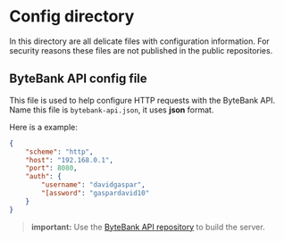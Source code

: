 # Config directory

In this directory are all delicate files with configuration information. For security reasons these files are not published in the public repositories.

## ByteBank API config file

This file is used to help configure HTTP requests with the ByteBank API.</br>
Name this file is `bytebank-api.json`, it uses **json** format.

Here is a example:
```json
{
    "scheme": "http",
    "host": "192.168.0.1",
    "port": 8080,
    "auth": {
        "username": "davidgaspar",
        "[assword": "gaspardavid10"
    }
}
```

> **important:** Use the [ByteBank API repository](https://github.com/davidgaspardev/bytebank-api) to build the server.